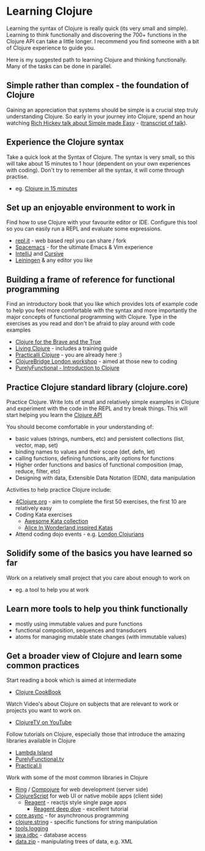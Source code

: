 # Learning Clojure

Learning the syntax of Clojure is really quick (its very small and simple).  Learning to think functionally and discovering the 700+ functions in the Clojure API can take a little longer.  I recommend you find someone with a bit of Clojure experience to guide you.

Here is my suggested path to learning Clojure and thinking functionally.  Many of the tasks can be done in parallel.


## Simple rather than complex - the foundation of Clojure

Gaining an appreciation that systems should be simple is a crucial step truly understanding Clojure.  So early in your journey into Clojure, spend an hour watching [Rich Hickey talk about Simple made Easy](https://www.infoq.com/presentations/Simple-Made-Easy) - ([transcript of talk](https://github.com/matthiasn/talk-transcripts/blob/master/Hickey_Rich/SimpleMadeEasy.md)).


## Experience the Clojure syntax

Take a quick look at the Syntax of Clojure.  The syntax is very small, so this will take about 15 minutes to 1 hour (dependent on your own experiences with coding).  Don't try to remember all the syntax, it will come through practise.
- eg. [Clojure in 15 minutes](https://adambard.com/blog/clojure-in-15-minutes/)


## Set up an enjoyable environment to work in

Find how to use Clojure with your favourite editor or IDE.  Configure this tool so you can easily run a REPL and evaluate some expressions.
- [repl.it](https://repl.it) - web based repl you can share / fork
- [Spacemacs](https://spacemacs.org) - for the ultimate Emacs & Vim experience
- [IntelliJ](https://www.jetbrains.com/idea/) and [Cursive](https://cursive-ide.com/)
- [Leiningen](https://leiningen.org) & any editor you like


## Building a frame of reference for functional programming

Find an introductory book that you like which provides lots of example code to help you feel more comfortable with the syntax and more importantly the major concepts of functional programming with Clojure.  Type in the exercises as you read and don't be afraid to play around with code examples

- [Clojure for the Brave and the True](https://www.braveclojure.com/)
- [Living Clojure](http://shop.oreilly.com/product/0636920034292.do) - includes a training guide
- [Practicalli Clojure](/) - you are already here :)
- [ClojureBridge London workshop](https://clojurebridgelondon.github.io/workshop/) - aimed at those new to coding
- [PurelyFunctional - Introduction to Clojure](https://purelyfunctional.tv/courses/introduction-to-clojure-v2/)

## Practice Clojure standard library (clojure.core)

Practice Clojure.  Write lots of small and relatively simple examples in Clojure and experiment with the code in the REPL and try break things.  This will start helping you learn the [Clojure API](https://clojure.github.io/clojure/)

You should become comfortable in your understanding of:
- basic values (strings, numbers, etc) and persistent collections (list, vector, map, set)
- binding names to values and their scope  (def, defn, let)
- calling functions, defining functions, arity options for functions
- Higher order functions and basics of functional composition (map, reduce, filter, etc)
- Designing with data, Extensible Data Notation (EDN), data manipulation

Activities to help practice Clojure include:
- [4Clojure.org](https://4clojure.org) - aim to complete the first 50 exercises, the first 10 are relatively easy
- Coding Kata exercises
  - [Awesome Kata collection](https://github.com/gamontal/awesome-katas)
  - [Alice In Wonderland inspired Katas](https://github.com/gigasquid/wonderland-clojure-katas)
- Attend coding dojo events - e.g. [London Clojurians](https://meetup.com/london-clojurians)


## Solidify some of the basics you have learned so far

Work on a relatively small project that you care about enough to work on
- eg. a tool to help you at work


## Learn more tools to help you think functionally
- mostly using immutable values and pure functions
- functional composition, sequences and transducers
- atoms for managing mutable state changes (with immutable values)


## Get a broader view of Clojure and learn some common practices

Start reading a book which is aimed at intermediate
- [Clojure CookBook](http://clojure-cookbook.com/)


Watch Video's about Clojure on subjects that are relevant to work or projects you want to work on.
- [ClojureTV on YouTube](https://www.youtube.com/user/ClojureTV)


Follow tutorials on Clojure, especially those that introduce the amazing libraries available in Clojure
- [Lambda Island](https://lambdaisland.com/)
- [PurelyFunctional.tv](https://purelyfunctional.tv/)
- [Practical.li](https://practicalli,github.io)


Work with some of the most common libraries in Clojure
- [Ring]() / [Compojure]() for web development (server side)
- [ClojureScript](https://clojurescript.org/) for web UI or native mobile apps (client side)
  - [Reagent](https://reagent-project.github.io/) - reactjs style single page apps
    - [Reagent deep dive](http://timothypratley.blogspot.co.uk/2017/01/reagent-deep-dive-part-1.html) - excellent tutorial
- [core.async]() - for asynchronous programming
- [clojure.string]() - specific functions for string manipulation
- [tools.logging](https://clojure.github.io/tools.logging/)
- [java.jdbc](https://clojure.github.io/java.jdbc/) - database access
- [data.zip](https://clojure.github.io/data.zip/) - manipulating trees of data, e.g. XML
